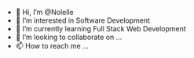 - 👋 Hi, I’m @Nolelle
- 👀 I’m interested in Software Development
- 🌱 I’m currently learning Full Stack Web Development
- 💞️ I’m looking to collaborate on ...
- 📫 How to reach me ...

<!---
Nolelle/Nolelle is a ✨ special ✨ repository because its `README.md` (this file) appears on your GitHub profile.
You can click the Preview link to take a look at your changes.
--->
